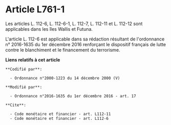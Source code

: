 # Article L761-1

Les articles     L. 112-6, L. 112-6-1, L. 112-7, L. 112-11 et L. 112-12 sont applicables dans les îles Wallis et Futuna.

L'article L. 112-6 est applicable dans sa rédaction résultant de l'ordonnance n° 2016-1635 du 1er décembre 2016 renforçant le
dispositif français de lutte contre le blanchiment et le financement du terrorisme.

**Liens relatifs à cet article**

	**Codifié par**:

	  - Ordonnance n°2000-1223 du 14 décembre 2000 (V)

	**Modifié par**:

	  - Ordonnance n°2016-1635 du 1er décembre 2016 - art. 17

	**Cite**:

	  - Code monétaire et financier - art. L112-11
	  - Code monétaire et financier - art. L112-6
